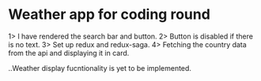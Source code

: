 # Weather app for coding round

1> I have rendered the search bar and button.
2> Button is disabled if there is no text.
3> Set up redux and redux-saga.
4> Fetching the country data from the api and displaying it in card.

..Weather display fucntionality is yet to be implemented.

